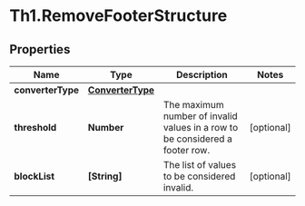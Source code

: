 # Th1.RemoveFooterStructure

## Properties

Name | Type | Description | Notes
------------ | ------------- | ------------- | -------------
**converterType** | [**ConverterType**](ConverterType.md) |  | 
**threshold** | **Number** | The maximum number of invalid values in a row to be considered a footer row. | [optional] 
**blockList** | **[String]** | The list of values to be considered invalid. | [optional] 


